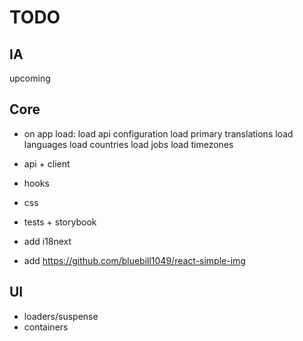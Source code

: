 # TODO

## IA

upcoming 

## Core

* on app load:
    load api configuration
    load primary translations
    load languages
    load countries
    load jobs
    load timezones

* api + client
* hooks
* css

* tests + storybook

* add i18next
* add https://github.com/bluebill1049/react-simple-img

## UI

* loaders/suspense
* containers
